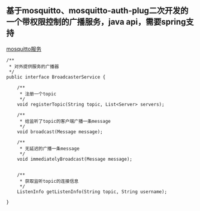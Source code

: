 ## 基于mosquitto、mosquitto-auth-plug二次开发的一个带权限控制的广播服务，java api，需要spring支持
[mosquitto服务](https://github.com/FightingIsLife/jrymos-mqtt)

```
/**
 * 对外提供服务的广播器
 */
public interface BroadcasterService {

    /**
     * 注册一个topic
     */
    void registerTopic(String topic, List<Server> servers);

    /**
     * 给监听了topic的客户端广播一条message
     */
    void broadcast(Message message);

    /**
     * 无延迟的广播一条message
     */
    void immediatelyBroadcast(Message message);


    /**
     * 获取监听topic的连接信息
     */
    ListenInfo getListenInfo(String topic, String username);

}
```
